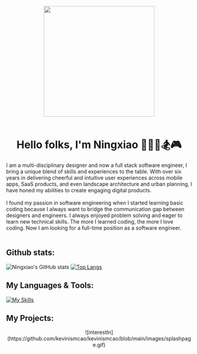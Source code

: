 <div align="center">
 <img src="https://media.tenor.com/LSDeBe2JAfoAAAAC/cat-coding.gif" width="300" >
 <br></br>
  <h1>Hello folks, I'm Ningxiao 👨‍💻🏀🏂🎮</h1>  
 </div>
 <div align="left">
I am a multi-disciplinary designer and now a full stack software engineer, I bring a unique blend of skills and experiences to the table. With over six years in delivering cheerful and intuitive user experiences across mobile apps, SaaS products, and even landscape architecture and urban planning, I have honed my abilities to create engaging digital products.
<br/>
<br/>
I found my passion in software engineering when I started learning basic coding because I always want to bridge the communication gap between designers and engineers. I always enjoyed problem solving and eager to learn new technical skills. The more I learned coding, the more I love coding. Now I am looking for a full-time position as a software engineer.
<br/>
<br/>
  
<div align="left">
 
## Github stats:
 
![Ningxiao's GitHub stats](https://github-readme-stats.vercel.app/api?username=kevinismcao&theme=solarized-light&show_icons=true)
[![Top Langs](https://github-readme-stats.vercel.app/api/top-langs/?username=kevinismcao&theme=solarized-light&layout=compact)](https://github.com/anuraghazra/github-readme-stats)

## My Languages & Tools:
 
[![My Skills](https://skillicons.dev/icons?i=ruby,git,github,js,nodejs,rails,react,redux,express,postgres,mongodb,html,css,figma,aws,heroku)](https://skillicons.dev)

[scene]: https://scene-app.herokuapp.com/
[linkedin]: https://www.linkedin.com/in/eduardobacsierra/
[venturecamp]: https://venture-camp.herokuapp.com/
 
## My Projects:
  <div align="center">
    ![interestIn](https://github.com/kevinismcao/kevinismcao/blob/main/images/splashpage.gif)
  </div>
</div>
<!--
**kevinismcao/kevinismcao** is a ✨ _special_ ✨ repository because its `README.md` (this file) appears on your GitHub profile.

Here are some ideas to get you started:

- 🔭 I’m currently working on ...
- 🌱 I’m currently learning ...
- 👯 I’m looking to collaborate on ...
- 🤔 I’m looking for help with ...
- 💬 Ask me about ...
- 📫 How to reach me: ...
- 😄 Pronouns: ...
- ⚡ Fun fact: ...
-->
 
